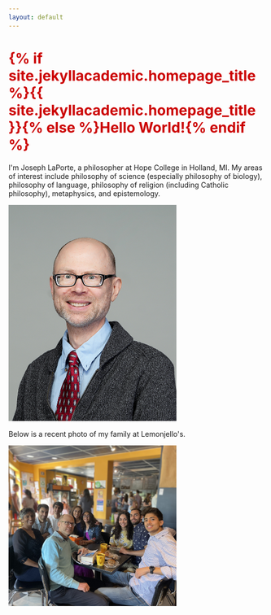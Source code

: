 ```yaml
---
layout: default
---
```


<h1 style="color: #cc0000;">{% if site.jekyllacademic.homepage_title %}{{ site.jekyllacademic.homepage_title }}{% else %}Hello World!{% endif %}</h1> 

I'm Joseph LaPorte, a philosopher at Hope College in Holland, MI. My areas of interest include philosophy of science (especially philosophy of biology), philosophy of language, philosophy of religion (including Catholic philosophy), metaphysics, and epistemology.

<img src="/assets/images/JosephLaporte.jpg" alt="A photo of me" width="330">  

Below is a recent photo of my family at Lemonjello's.  

<img src="/assets/images/family3.jpg" alt="A photo of myself with family" width="330">
